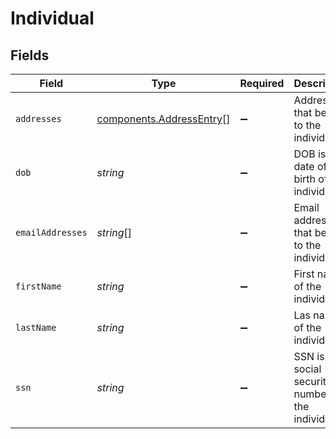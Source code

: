 # Individual


## Fields

| Field                                                                | Type                                                                 | Required                                                             | Description                                                          | Example                                                              |
| -------------------------------------------------------------------- | -------------------------------------------------------------------- | -------------------------------------------------------------------- | -------------------------------------------------------------------- | -------------------------------------------------------------------- |
| `addresses`                                                          | [components.AddressEntry](../../models/components/addressentry.md)[] | :heavy_minus_sign:                                                   | Addresses that belong to the individual.                             |                                                                      |
| `dob`                                                                | *string*                                                             | :heavy_minus_sign:                                                   | DOB is the date of birth of the individual.                          | 2024-05-02 00:00:00 +0000 UTC                                        |
| `emailAddresses`                                                     | *string*[]                                                           | :heavy_minus_sign:                                                   | Email addresses that belong to the individual.                       |                                                                      |
| `firstName`                                                          | *string*                                                             | :heavy_minus_sign:                                                   | First name of the individual.                                        | Tod                                                                  |
| `lastName`                                                           | *string*                                                             | :heavy_minus_sign:                                                   | Las name of the individual.                                          | Weedall                                                              |
| `ssn`                                                                | *string*                                                             | :heavy_minus_sign:                                                   | SSN is the social security number of the individual.                 | 265228370                                                            |